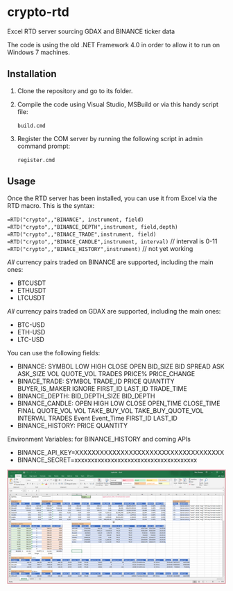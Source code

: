 # crypto-rtd
Excel RTD server sourcing GDAX and BINANCE ticker data

The code is using the old .NET Framework 4.0 in order to allow it
to run on Windows 7 machines.

## Installation
1. Clone the repository and go to its folder.
2. Compile the code using Visual Studio, MSBuild or via this handy script file:

   `build.cmd`

3. Register the COM server by running the following script in admin command prompt:
   
   `register.cmd`

## Usage

Once the RTD server has been installed, you can use it from Excel via the RTD macro.
This is the syntax:

`=RTD("crypto",,"BINANCE", instrument, field)`
`=RTD("crypto",,"BINANCE_DEPTH",instrument, field,depth)`
`=RTD("crypto",,"BINACE_TRADE",instrument, field)`
`=RTD("crypto",,"BINACE_CANDLE",instrument, interval)`   // interval is 0-11
`=RTD("crypto",,"BINACE_HISTORY",instrument)`  // not yet working

*All* currency pairs traded on BINANCE are supported, including the main ones:
* BTCUSDT
* ETHUSDT
* LTCUSDT

*All* currency pairs traded on GDAX are supported, including the main ones:
* BTC-USD
* ETH-USD
* LTC-USD


You can use the following fields:
* BINANCE: SYMBOL	LOW	HIGH	CLOSE	OPEN	BID_SIZE	BID	SPREAD	ASK	ASK_SIZE	VOL	QUOTE_VOL	TRADES	PRICE%	PRICE_CHANGE
* BINACE_TRADE: SYMBOL	TRADE_ID	PRICE	QUANTITY	BUYER_IS_MAKER	IGNORE	FIRST_ID	LAST_ID	TRADE_TIME
* BINANCE_DEPTH: BID_DEPTH_SIZE	BID_DEPTH
* BINANCE_CANDLE: OPEN	HIGH	LOW	CLOSE	OPEN_TIME	CLOSE_TIME	FINAL	QUOTE_VOL	VOL	TAKE_BUY_VOL	TAKE_BUY_QUOTE_VOL	INTERVAL	TRADES	Event	Event_Time	FIRST_ID	LAST_ID
* BINANCE_HISTORY: PRICE    QUANTITY

Environment Variables: for BINANCE_HISTORY and coming APIs
* BINANCE_API_KEY=XXXXXXXXXXXXXXXXXXXXXXXXXXXXXXXXXXXX
* BINANCE_SECRET=xxxxxxxxxxxxxxxxxxxxxxxxxxxxxxxxxxxxx


![Excel screenshot](doc/crypto-rtd-excel.png)

